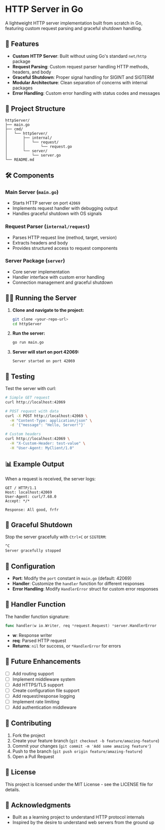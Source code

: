 # HTTP Server in Go

A lightweight HTTP server implementation built from scratch in Go, featuring custom request parsing and graceful shutdown handling.

## 🚀 Features

- **Custom HTTP Server**: Built without using Go's standard `net/http` package
- **Request Parsing**: Custom request parser handling HTTP methods, headers, and body
- **Graceful Shutdown**: Proper signal handling for SIGINT and SIGTERM
- **Modular Architecture**: Clean separation of concerns with internal packages
- **Error Handling**: Custom error handling with status codes and messages

## 📁 Project Structure

```
httpServer/
├── main.go
├── cmd/
│   └── httpServer/
│       ├── internal/
│       │   └── request/
│       │       └── request.go
│       └── server/
│           └── server.go
└── README.md
```

## 🛠️ Components

### Main Server (`main.go`)
- Starts HTTP server on port `42069`
- Implements request handler with debugging output
- Handles graceful shutdown with OS signals

### Request Parser (`internal/request`)
- Parses HTTP request line (method, target, version)
- Extracts headers and body
- Provides structured access to request components

### Server Package (`server`)
- Core server implementation
- Handler interface with custom error handling
- Connection management and graceful shutdown

## 🏃‍♂️ Running the Server

1. **Clone and navigate to the project:**
   ```bash
   git clone <your-repo-url>
   cd httpServer
   ```

2. **Run the server:**
   ```bash
   go run main.go
   ```

3. **Server will start on port 42069:**
   ```
   Server started on port 42069
   ```

## 🧪 Testing

Test the server with curl:

```bash
# Simple GET request
curl http://localhost:42069

# POST request with data
curl -X POST http://localhost:42069 \
  -H "Content-Type: application/json" \
  -d '{"message": "Hello, Server!"}'

# Custom headers
curl http://localhost:42069 \
  -H "X-Custom-Header: test-value" \
  -H "User-Agent: MyClient/1.0"
```

## 📊 Example Output

When a request is received, the server logs:

```
GET / HTTP/1.1
Host: localhost:42069
User-Agent: curl/7.68.0
Accept: */*

Response: All good, frfr
```

## 🛑 Graceful Shutdown

Stop the server gracefully with `Ctrl+C` or `SIGTERM`:

```bash
^C
Server gracefully stopped
```

## 🔧 Configuration

- **Port**: Modify the `port` constant in `main.go` (default: 42069)
- **Handler**: Customize the `handler` function for different responses
- **Error Handling**: Modify `HandlerError` struct for custom error responses

## 📝 Handler Function

The handler function signature:

```go
func handler(w io.Writer, req *request.Request) *server.HandlerError
```

- **w**: Response writer
- **req**: Parsed HTTP request
- **Returns**: `nil` for success, or `*HandlerError` for errors

## 🎯 Future Enhancements

- [ ] Add routing support
- [ ] Implement middleware system
- [ ] Add HTTPS/TLS support
- [ ] Create configuration file support
- [ ] Add request/response logging
- [ ] Implement rate limiting
- [ ] Add authentication middleware

## 🤝 Contributing

1. Fork the project
2. Create your feature branch (`git checkout -b feature/amazing-feature`)
3. Commit your changes (`git commit -m 'Add some amazing feature'`)
4. Push to the branch (`git push origin feature/amazing-feature`)
5. Open a Pull Request

## 📄 License

This project is licensed under the MIT License - see the LICENSE file for details.

## 🙏 Acknowledgments

- Built as a learning project to understand HTTP protocol internals
- Inspired by the desire to understand web servers from the ground up
